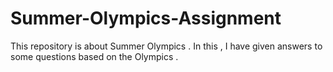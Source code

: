 # Summer-Olympics-Assignment
This repository is about Summer Olympics . In this , I have given answers to some questions based on the Olympics .
